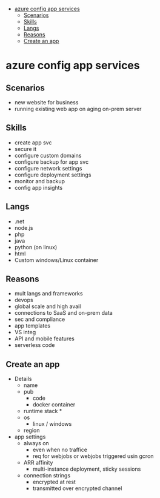 - [azure config app services](#azure-config-app-services)
  - [Scenarios](#scenarios)
  - [Skills](#skills)
  - [Langs](#langs)
  - [Reasons](#reasons)
  - [Create an app](#create-an-app)
# azure config app services

## Scenarios
* new website for business
* running existing web app on aging on-prem server

## Skills
* create app svc
* secure it
* configure custom domains
* configure backup for app svc
* configure network settings
* configure deployment settings
* monitor and backup
* config app insights

## Langs
* .net
* node.js
* php
* java
* python (on linux)
* html
* Custom windows/Linux container

## Reasons
* mult langs and frameworks
* devops
* global scale and high avail
* connections to SaaS and on-prem data
* sec and compliance
* app templates
* VS integ
* API and mobile features
* serverless code

## Create an app

* Details
  * name
  * pub 
    * code
    * docker container
  * runtime stack
    * 
  * os
    * linux / windows
  * region
* app settings
  * always on
    * even when no traffice
    * req for webjobs or webjobs triggered usin gcron
  * ARR affinity
    * multi-instance deployment, sticky sessions
  * connection strings
    * encrypted at rest
    * transmitted over encrypted channel